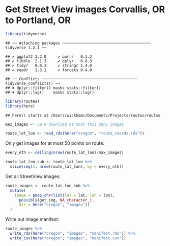 Get Street View images Corvallis, OR to Portland, OR
================

``` r
library(tidyverse)
```

    ## ── Attaching packages ─────────────────────────────────────── tidyverse 1.2.1 ──

    ## ✔ ggplot2 3.2.0     ✔ purrr   0.3.2
    ## ✔ tibble  2.1.3     ✔ dplyr   0.8.3
    ## ✔ tidyr   0.8.3     ✔ stringr 1.4.0
    ## ✔ readr   1.3.1     ✔ forcats 0.4.0

    ## ── Conflicts ────────────────────────────────────────── tidyverse_conflicts() ──
    ## ✖ dplyr::filter() masks stats::filter()
    ## ✖ dplyr::lag()    masks stats::lag()

``` r
library(routes)
library(here)
```

    ## here() starts at /Users/wickhamc/Documents/Projects/routes/routes

``` r
max_images <- 50 # download at most this many images
```

``` r
route_lat_lon <- read_rds(here("oregon", "route_coords.rds"))
```

Only get images for at most 50 points on route:

``` r
every_nth <- ceiling(nrow(route_lat_lon)/max_images)

route_lat_lon_sub <- route_lat_lon %>% 
  slice(seq(1, nrow(route_lat_lon), by = every_nth))
```

Get all StreetView images:

``` r
route_images <- route_lat_lon_sub %>% 
  mutate(
    image = pmap_chr(list(lat = lat, lon = lon), 
      possibly(get_img, NA_character_), 
      dir = here("oregon", "images"))  
  )
```

Write out image manifest:

``` r
route_images %>% 
  write_rds(here("oregon", "images", "manifest.rds")) %>% 
  write_csv(here("oregon", "images", "manifest.csv"))
```
